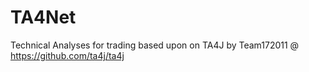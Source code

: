 # TA4Net
Technical Analyses for trading based upon on TA4J by Team172011 @ https://github.com/ta4j/ta4j

